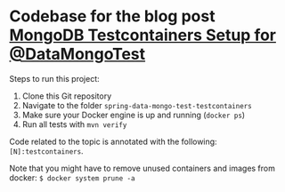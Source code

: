 # Codebase for the blog post [MongoDB Testcontainers Setup for @DataMongoTest](https://rieckpil.de/mongodb-testcontainers-setup-for-datamongotest/)

Steps to run this project:

1. Clone this Git repository
2. Navigate to the folder `spring-data-mongo-test-testcontainers`
3. Make sure your Docker engine is up and running (`docker ps`)
4. Run all tests with `mvn verify`

Code related to the topic is annotated with the following: `[N]:testcontainers`.

Note that you might have to remove unused containers and images from docker:
`$ docker system prune -a`
